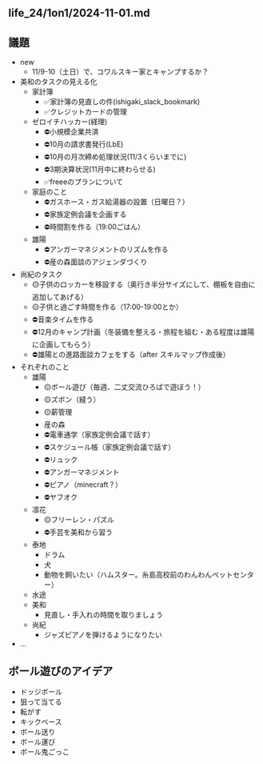 life_24/1on1/2024-11-01.md
---

## 議題
- new
  - 11/9-10（土日）で、コワルスキー家とキャンプするか？
- 美和のタスクの見える化
  - 家計簿
    - ✅家計簿の見直しの件(ishigaki_slack_bookmark)
    - ✅クレジットカードの管理
  - ゼロイチハッカー(経理)
    - ⛔️小規模企業共済
    - ⛔️10月の請求書発行(LbE)
    - ⛔️10月の月次締め処理状況(11/3くらいまでに)
    - ⛔️3期決算状況(11月中に終わらせる)
    - ✅freeeのプランについて
  - 家庭のこと
    - ⛔️ガスホース・ガス給湯器の設置（日曜日？）
    - ⛔️家族定例会議を企画する
    - ⛔️時間割を作る（19:00ごはん）
  - 雄陽
    - ⛔️アンガーマネジメントのリズムを作る
    - ⛔️産の森面談のアジェンダづくり
- 尚紀のタスク
  - 🟡子供のロッカーを移設する（奥行き半分サイズにして、棚板を自由に追加してあげる）
  - 🟡子供と過ごす時間を作る（17:00-19:00とか）
  - ⛔️音楽タイムを作る
  - ⛔️12月のキャンプ計画（冬装備を整える・旅程を組む・ある程度は雄陽に企画してもらう）
  - ⛔️雄陽との進路面談カフェをする（after スキルマップ作成後）
- それぞれのこと
  - 雄陽
    - 🟡ボール遊び（毎週、二丈交流ひろばで遊ぼう！）
    - 🟡ズボン（縫う）
    - 🟡薪管理
    - 産の森
    - ⛔️電車通学（家族定例会議で話す）
    - ⛔️スケジュール帳（家族定例会議で話す）
    - ⛔️リュック
    - ⛔️アンガーマネジメント
    - ⛔️ピアノ（minecraft？）
    - ⛔️ヤフオク
  - 凛花
    - 🟡フリーレン・パズル
    - ⛔️手芸を美和から習う
  - 泰地
    - ドラム
    - 犬
    - 動物を飼いたい（ハムスター。糸島高校前のわんわんペットセンター）
  - 水途
  - 美和
    - 見直し・手入れの時間を取りましょう
  - 尚紀
    - ジャズピアノを弾けるようになりたい
- ...



## ボール遊びのアイデア
- ドッジボール
- 狙って当てる
- 転がす
- キックベース
- ボール送り
- ボール運び
- ボール鬼ごっこ



